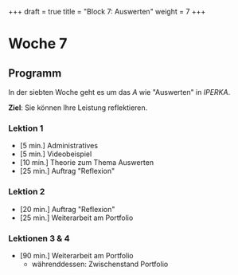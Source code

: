 +++
draft = true
title = "Block 7: Auswerten"
weight = 7
+++

# Woche 7

## Programm

In der siebten Woche geht es um das _A_ wie "Auswerten" in _IPERKA_.

**Ziel**: Sie können Ihre Leistung reflektieren.

### Lektion 1

- [5 min.] Administratives
- [5 min.] Videobeispiel
- [10 min.] Theorie zum Thema Auswerten
- [25 min.] Auftrag "Reflexion"

### Lektion 2

- [20 min.] Auftrag "Reflexion"
- [25 min.] Weiterarbeit am Portfolio

### Lektionen 3 & 4

- [90 min.] Weiterarbeit am Portfolio
    - währenddessen: Zwischenstand Portfolio